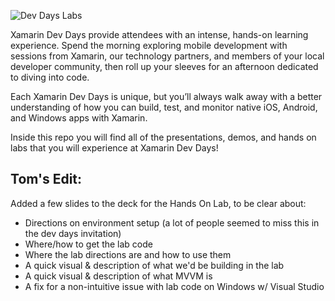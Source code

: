 ![Dev Days Labs](header.png)

Xamarin Dev Days provide attendees with an intense, hands-on learning experience. Spend the morning exploring mobile development with sessions from Xamarin, our technology partners, and members of your local developer community, then roll up your sleeves for an afternoon dedicated to diving into code.

Each Xamarin Dev Days is unique, but you’ll always walk away with a better understanding of how you can build, test, and monitor native iOS, Android, and Windows apps with Xamarin.

Inside this repo you will find all of the presentations, demos, and hands on labs that you will experience at Xamarin Dev Days!




## Tom's Edit: ##

Added a few slides to the deck for the Hands On Lab, to be clear about:
 - Directions on environment setup (a lot of people seemed to miss this in the dev days invitation)
 - Where/how to get the lab code
 - Where the lab directions are and how to use them
 - A quick visual & description of what we'd be building in the lab
 - A quick visual & description of what MVVM is
 - A fix for a non-intuitive issue with lab code on Windows w/ Visual Studio
